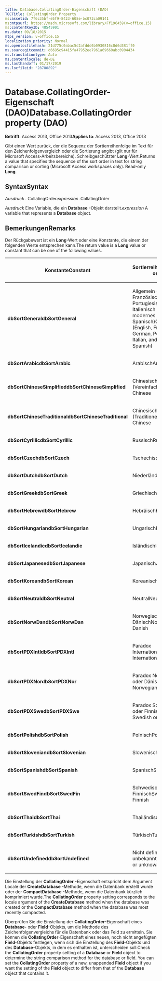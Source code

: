 ```yaml
---
title: Database.CollatingOrder-Eigenschaft (DAO)
TOCTitle: CollatingOrder Property
ms:assetid: 7f6c35bf-e5f9-8423-608e-bc072ca09141
ms:mtpsurl: https://msdn.microsoft.com/library/Ff196459(v=office.15)
ms:contentKeyID: 48545901
ms.date: 09/18/2015
mtps_version: v=office.15
localization_priority: Normal
ms.openlocfilehash: 21d775c0abac5d2afddd6b0930816c8d6d381ff0
ms.sourcegitcommit: d6695c94415fa47952ee7961a69660abc0904434
ms.translationtype: Auto
ms.contentlocale: de-DE
ms.lasthandoff: 01/17/2019
ms.locfileid: "28700892"
---
```

# <a name="databasecollatingorder-property-dao"></a><span data-ttu-id="44815-102">Database.CollatingOrder-Eigenschaft (DAO)</span><span class="sxs-lookup"><span data-stu-id="44815-102">Database.CollatingOrder property (DAO)</span></span>


<span data-ttu-id="44815-103">**Betrifft**: Access 2013, Office 2013</span><span class="sxs-lookup"><span data-stu-id="44815-103">**Applies to**: Access 2013, Office 2013</span></span>

<span data-ttu-id="44815-p101">Gibt einen Wert zurück, der die Sequenz der Sortierreihenfolge im Text für den Zeichenfolgenvergleich oder die Sortierung angibt (gilt nur für Microsoft Access-Arbeitsbereiche). Schreibgeschützter **Long**-Wert.</span><span class="sxs-lookup"><span data-stu-id="44815-p101">Returns a value that specifies the sequence of the sort order in text for string comparison or sorting (Microsoft Access workspaces only). Read-only **Long**.</span></span>

## <a name="syntax"></a><span data-ttu-id="44815-106">Syntax</span><span class="sxs-lookup"><span data-stu-id="44815-106">Syntax</span></span>

<span data-ttu-id="44815-107">*Ausdruck* . CollatingOrder</span><span class="sxs-lookup"><span data-stu-id="44815-107">*expression* .CollatingOrder</span></span>

<span data-ttu-id="44815-108">*Ausdruck* Eine Variable, die ein **Database** -Objekt darstellt.</span><span class="sxs-lookup"><span data-stu-id="44815-108">*expression* A variable that represents a **Database** object.</span></span>

## <a name="remarks"></a><span data-ttu-id="44815-109">Bemerkungen</span><span class="sxs-lookup"><span data-stu-id="44815-109">Remarks</span></span>

<span data-ttu-id="44815-110">Der Rückgabewert ist ein **Long**-Wert oder eine Konstante, die einem der folgenden Werte entsprechen kann.</span><span class="sxs-lookup"><span data-stu-id="44815-110">The return value is a **Long** value or constant that can be one of the following values.</span></span>

<table>
<colgroup>
<col style="width: 50%" />
<col style="width: 50%" />
</colgroup>
<thead>
<tr class="header">
<th><p><span data-ttu-id="44815-111">Konstante</span><span class="sxs-lookup"><span data-stu-id="44815-111">Constant</span></span></p></th>
<th><p><span data-ttu-id="44815-112">Sortierreihenfolge</span><span class="sxs-lookup"><span data-stu-id="44815-112">Sort order</span></span></p></th>
</tr>
</thead>
<tbody>
<tr class="odd">
<td><p><span data-ttu-id="44815-113"><strong>dbSortGeneral</strong></span><span class="sxs-lookup"><span data-stu-id="44815-113"><strong>dbSortGeneral</strong></span></span></p></td>
<td><p><span data-ttu-id="44815-114">Allgemein (Englisch, Französisch, Deutsch, Portugiesisch, Italienisch und modernes Spanisch)</span><span class="sxs-lookup"><span data-stu-id="44815-114">General (English, French, German, Portuguese, Italian, and Modern Spanish)</span></span></p></td>
</tr>
<tr class="even">
<td><p><span data-ttu-id="44815-115"><strong>dbSortArabic</strong></span><span class="sxs-lookup"><span data-stu-id="44815-115"><strong>dbSortArabic</strong></span></span></p></td>
<td><p><span data-ttu-id="44815-116">Arabisch</span><span class="sxs-lookup"><span data-stu-id="44815-116">Arabic</span></span></p></td>
</tr>
<tr class="odd">
<td><p><span data-ttu-id="44815-117"><strong>dbSortChineseSimplified</strong></span><span class="sxs-lookup"><span data-stu-id="44815-117"><strong>dbSortChineseSimplified</strong></span></span></p></td>
<td><p><span data-ttu-id="44815-118">Chinesisch (Vereinfacht)</span><span class="sxs-lookup"><span data-stu-id="44815-118">Simplified Chinese</span></span></p></td>
</tr>
<tr class="even">
<td><p><span data-ttu-id="44815-119"><strong>dbSortChineseTraditional</strong></span><span class="sxs-lookup"><span data-stu-id="44815-119"><strong>dbSortChineseTraditional</strong></span></span></p></td>
<td><p><span data-ttu-id="44815-120">Chinesisch (Traditionell)</span><span class="sxs-lookup"><span data-stu-id="44815-120">Traditional Chinese</span></span></p></td>
</tr>
<tr class="odd">
<td><p><span data-ttu-id="44815-121"><strong>dbSortCyrillic</strong></span><span class="sxs-lookup"><span data-stu-id="44815-121"><strong>dbSortCyrillic</strong></span></span></p></td>
<td><p><span data-ttu-id="44815-122">Russisch</span><span class="sxs-lookup"><span data-stu-id="44815-122">Russian</span></span></p></td>
</tr>
<tr class="even">
<td><p><span data-ttu-id="44815-123"><strong>dbSortCzech</strong></span><span class="sxs-lookup"><span data-stu-id="44815-123"><strong>dbSortCzech</strong></span></span></p></td>
<td><p><span data-ttu-id="44815-124">Tschechisch</span><span class="sxs-lookup"><span data-stu-id="44815-124">Czech</span></span></p></td>
</tr>
<tr class="odd">
<td><p><span data-ttu-id="44815-125"><strong>dbSortDutch</strong></span><span class="sxs-lookup"><span data-stu-id="44815-125"><strong>dbSortDutch</strong></span></span></p></td>
<td><p><span data-ttu-id="44815-126">Niederländisch</span><span class="sxs-lookup"><span data-stu-id="44815-126">Dutch</span></span></p></td>
</tr>
<tr class="even">
<td><p><span data-ttu-id="44815-127"><strong>dbSortGreek</strong></span><span class="sxs-lookup"><span data-stu-id="44815-127"><strong>dbSortGreek</strong></span></span></p></td>
<td><p><span data-ttu-id="44815-128">Griechisch</span><span class="sxs-lookup"><span data-stu-id="44815-128">Greek</span></span></p></td>
</tr>
<tr class="odd">
<td><p><span data-ttu-id="44815-129"><strong>dbSortHebrew</strong></span><span class="sxs-lookup"><span data-stu-id="44815-129"><strong>dbSortHebrew</strong></span></span></p></td>
<td><p><span data-ttu-id="44815-130">Hebräisch</span><span class="sxs-lookup"><span data-stu-id="44815-130">Hebrew</span></span></p></td>
</tr>
<tr class="even">
<td><p><span data-ttu-id="44815-131"><strong>dbSortHungarian</strong></span><span class="sxs-lookup"><span data-stu-id="44815-131"><strong>dbSortHungarian</strong></span></span></p></td>
<td><p><span data-ttu-id="44815-132">Ungarisch</span><span class="sxs-lookup"><span data-stu-id="44815-132">Hungarian</span></span></p></td>
</tr>
<tr class="odd">
<td><p><span data-ttu-id="44815-133"><strong>dbSortIcelandic</strong></span><span class="sxs-lookup"><span data-stu-id="44815-133"><strong>dbSortIcelandic</strong></span></span></p></td>
<td><p><span data-ttu-id="44815-134">Isländisch</span><span class="sxs-lookup"><span data-stu-id="44815-134">Icelandic</span></span></p></td>
</tr>
<tr class="even">
<td><p><span data-ttu-id="44815-135"><strong>dbSortJapanese</strong></span><span class="sxs-lookup"><span data-stu-id="44815-135"><strong>dbSortJapanese</strong></span></span></p></td>
<td><p><span data-ttu-id="44815-136">Japanisch</span><span class="sxs-lookup"><span data-stu-id="44815-136">Japanese</span></span></p></td>
</tr>
<tr class="odd">
<td><p><span data-ttu-id="44815-137"><strong>dbSortKorean</strong></span><span class="sxs-lookup"><span data-stu-id="44815-137"><strong>dbSortKorean</strong></span></span></p></td>
<td><p><span data-ttu-id="44815-138">Koreanisch</span><span class="sxs-lookup"><span data-stu-id="44815-138">Korean</span></span></p></td>
</tr>
<tr class="even">
<td><p><span data-ttu-id="44815-139"><strong>dbSortNeutral</strong></span><span class="sxs-lookup"><span data-stu-id="44815-139"><strong>dbSortNeutral</strong></span></span></p></td>
<td><p><span data-ttu-id="44815-140">Neutral</span><span class="sxs-lookup"><span data-stu-id="44815-140">Neutral</span></span></p></td>
</tr>
<tr class="odd">
<td><p><span data-ttu-id="44815-141"><strong>dbSortNorwDan</strong></span><span class="sxs-lookup"><span data-stu-id="44815-141"><strong>dbSortNorwDan</strong></span></span></p></td>
<td><p><span data-ttu-id="44815-142">Norwegisch oder Dänisch</span><span class="sxs-lookup"><span data-stu-id="44815-142">Norwegian or Danish</span></span></p></td>
</tr>
<tr class="even">
<td><p><span data-ttu-id="44815-143"><strong>dbSortPDXIntl</strong></span><span class="sxs-lookup"><span data-stu-id="44815-143"><strong>dbSortPDXIntl</strong></span></span></p></td>
<td><p><span data-ttu-id="44815-144">Paradox International</span><span class="sxs-lookup"><span data-stu-id="44815-144">Paradox International</span></span></p></td>
</tr>
<tr class="odd">
<td><p><span data-ttu-id="44815-145"><strong>dbSortPDXNor</strong></span><span class="sxs-lookup"><span data-stu-id="44815-145"><strong>dbSortPDXNor</strong></span></span></p></td>
<td><p><span data-ttu-id="44815-146">Paradox Norwegisch oder Dänisch</span><span class="sxs-lookup"><span data-stu-id="44815-146">Paradox Norwegian or Danish</span></span></p></td>
</tr>
<tr class="even">
<td><p><span data-ttu-id="44815-147"><strong>dbSortPDXSwe</strong></span><span class="sxs-lookup"><span data-stu-id="44815-147"><strong>dbSortPDXSwe</strong></span></span></p></td>
<td><p><span data-ttu-id="44815-148">Paradox Schwedisch oder Finnisch</span><span class="sxs-lookup"><span data-stu-id="44815-148">Paradox Swedish or Finnish</span></span></p></td>
</tr>
<tr class="odd">
<td><p><span data-ttu-id="44815-149"><strong>dbSortPolish</strong></span><span class="sxs-lookup"><span data-stu-id="44815-149"><strong>dbSortPolish</strong></span></span></p></td>
<td><p><span data-ttu-id="44815-150">Polnisch</span><span class="sxs-lookup"><span data-stu-id="44815-150">Polish</span></span></p></td>
</tr>
<tr class="even">
<td><p><span data-ttu-id="44815-151"><strong>dbSortSlovenian</strong></span><span class="sxs-lookup"><span data-stu-id="44815-151"><strong>dbSortSlovenian</strong></span></span></p></td>
<td><p><span data-ttu-id="44815-152">Slowenisch</span><span class="sxs-lookup"><span data-stu-id="44815-152">Slovenian</span></span></p></td>
</tr>
<tr class="odd">
<td><p><span data-ttu-id="44815-153"><strong>dbSortSpanish</strong></span><span class="sxs-lookup"><span data-stu-id="44815-153"><strong>dbSortSpanish</strong></span></span></p></td>
<td><p><span data-ttu-id="44815-154">Spanisch</span><span class="sxs-lookup"><span data-stu-id="44815-154">Spanish</span></span></p></td>
</tr>
<tr class="even">
<td><p><span data-ttu-id="44815-155"><strong>dbSortSwedFin</strong></span><span class="sxs-lookup"><span data-stu-id="44815-155"><strong>dbSortSwedFin</strong></span></span></p></td>
<td><p><span data-ttu-id="44815-156">Schwedisch oder Finnisch</span><span class="sxs-lookup"><span data-stu-id="44815-156">Swedish or Finnish</span></span></p></td>
</tr>
<tr class="odd">
<td><p><span data-ttu-id="44815-157"><strong>dbSortThai</strong></span><span class="sxs-lookup"><span data-stu-id="44815-157"><strong>dbSortThai</strong></span></span></p></td>
<td><p><span data-ttu-id="44815-158">Thailändisch</span><span class="sxs-lookup"><span data-stu-id="44815-158">Thai</span></span></p></td>
</tr>
<tr class="even">
<td><p><span data-ttu-id="44815-159"><strong>dbSortTurkish</strong></span><span class="sxs-lookup"><span data-stu-id="44815-159"><strong>dbSortTurkish</strong></span></span></p></td>
<td><p><span data-ttu-id="44815-160">Türkisch</span><span class="sxs-lookup"><span data-stu-id="44815-160">Turkish</span></span></p></td>
</tr>
<tr class="odd">
<td><p><span data-ttu-id="44815-161"><strong>dbSortUndefined</strong></span><span class="sxs-lookup"><span data-stu-id="44815-161"><strong>dbSortUndefined</strong></span></span></p></td>
<td><p><span data-ttu-id="44815-162">Nicht definiert oder unbekannt</span><span class="sxs-lookup"><span data-stu-id="44815-162">Undefined or unknown</span></span></p></td>
</tr>
</tbody>
</table>


<span data-ttu-id="44815-163">Die Einstellung der **CollatingOrder** -Eigenschaft entspricht dem Argument Locale der **CreateDatabase** -Methode, wenn die Datenbank erstellt wurde oder der **CompactDatabase** -Methode, wenn die Datenbank kürzlich komprimiert wurde.</span><span class="sxs-lookup"><span data-stu-id="44815-163">The **CollatingOrder** property setting corresponds to the locale argument of the **CreateDatabase** method when the database was created or the **CompactDatabase** method when the database was most recently compacted.</span></span>

<span data-ttu-id="44815-p102">Überprüfen Sie die Einstellung der **CollatingOrder**-Eigenschaft eines **Database**- oder **Field**-Objekts, um die Methode des Zeichenfolgenvergleichs für die Datenbank oder das Feld zu ermitteln. Sie können die **CollatingOrder**-Eigenschaft eines neuen, noch nicht angefügten **Field**-Objekts festlegen, wenn sich die Einstellung des **Field**-Objekts und des **Database**-Objekts, in dem es enthalten ist, unterscheiden soll.</span><span class="sxs-lookup"><span data-stu-id="44815-p102">Check the **CollatingOrder** property setting of a **Database** or **Field** object to determine the string comparison method for the database or field. You can set the **CollatingOrder** property of a new, unappended **Field** object if you want the setting of the **Field** object to differ from that of the **Database** object that contains it.</span></span>


